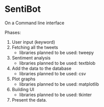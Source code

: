 # SentiBot

On a Command line interface

Phases:

  1. User input (keyword)
  2. Fetching all the tweets
      - libraries planned to be used: tweepy
  3. Sentiment analysis
      - libraries planned to be used: textblob
  4. Add the data to the database
      - libraries planned to be used: csv
  5. Plot graphs 
      - libraries planned to be used: matplotlib
  6. Building UI
      - libraries planned to be used: tkinter
  7. Present the data.
